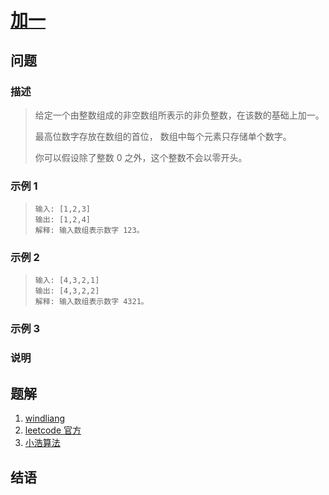# [加一](https://leetcode-cn.com/problems/plus-one/)

## 问题

### 描述

> 给定一个由整数组成的非空数组所表示的非负整数，在该数的基础上加一。
>
> 最高位数字存放在数组的首位， 数组中每个元素只存储单个数字。
>
> 你可以假设除了整数 0 之外，这个整数不会以零开头。
>

### 示例 1

> ```
> 输入: [1,2,3]
> 输出: [1,2,4]
> 解释: 输入数组表示数字 123。
> ```

### 示例 2

> ```
> 输入: [4,3,2,1]
> 输出: [4,3,2,2]
> 解释: 输入数组表示数字 4321。
> ```

### 示例 3



### 说明



## 题解

1. [windliang](https://leetcode.wang/leetCode-66-Plus-One.html)
2. [leetcode 官方](https://leetcode-cn.com/problems/plus-one/solution/jian-dan-ming-bai-shuang-bai-jie-fa-by-qi-ang-qi-8/)
3. [小浩算法](https://www.geekxh.com/1.0.数组系列/006.html#_02、题目图解)

## 结语
